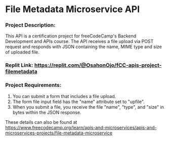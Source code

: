 # File Metadata Microservice API

### Project Description: 

This API is a certification project for freeCodeCamp's Backend Development and APIs course. The API receives a file upload via POST request and responds with JSON containing the name, MIME type and size of uploaded file.

### Replit Link: https://replit.com/@OsahonOjo/fCC-apis-project-filemetadata

### Project Requirements:
1. You can submit a form that includes a file upload.
2. The form file input field has the "name" attribute set to "upfile".
3. When you submit a file, you receive the file "name", "type", and "size" in bytes within the JSON response.

These details can also be found at https://www.freecodecamp.org/learn/apis-and-microservices/apis-and-microservices-projects/file-metadata-microservice

